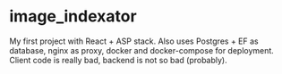 # image_indexator
My first project with React + ASP stack. Also uses Postgres + EF as database, nginx as proxy, docker and docker-compose for deployment. Client code is really bad, backend is not so bad (probably).